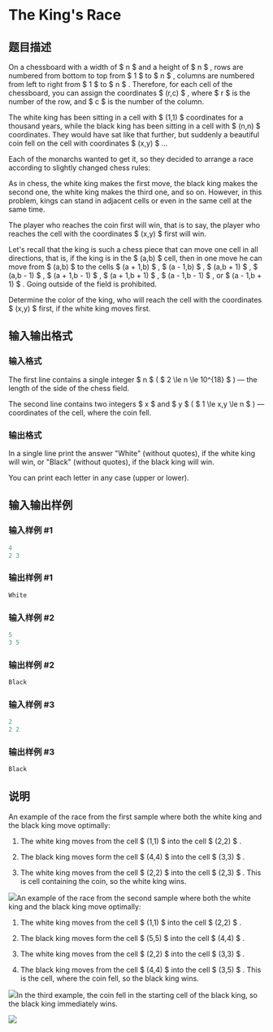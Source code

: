 # The King&#039;s Race

## 题目描述

On a chessboard with a width of $ n $ and a height of $ n $ , rows are numbered from bottom to top from $ 1 $ to $ n $ , columns are numbered from left to right from $ 1 $ to $ n $ . Therefore, for each cell of the chessboard, you can assign the coordinates $ (r,c) $ , where $ r $ is the number of the row, and $ c $ is the number of the column.

The white king has been sitting in a cell with $ (1,1) $ coordinates for a thousand years, while the black king has been sitting in a cell with $ (n,n) $ coordinates. They would have sat like that further, but suddenly a beautiful coin fell on the cell with coordinates $ (x,y) $ ...

Each of the monarchs wanted to get it, so they decided to arrange a race according to slightly changed chess rules:

As in chess, the white king makes the first move, the black king makes the second one, the white king makes the third one, and so on. However, in this problem, kings can stand in adjacent cells or even in the same cell at the same time.

The player who reaches the coin first will win, that is to say, the player who reaches the cell with the coordinates $ (x,y) $ first will win.

Let's recall that the king is such a chess piece that can move one cell in all directions, that is, if the king is in the $ (a,b) $ cell, then in one move he can move from $ (a,b) $ to the cells $ (a + 1,b) $ , $ (a - 1,b) $ , $ (a,b + 1) $ , $ (a,b - 1) $ , $ (a + 1,b - 1) $ , $ (a + 1,b + 1) $ , $ (a - 1,b - 1) $ , or $ (a - 1,b + 1) $ . Going outside of the field is prohibited.

Determine the color of the king, who will reach the cell with the coordinates $ (x,y) $ first, if the white king moves first.

## 输入输出格式

### 输入格式

The first line contains a single integer $ n $ ( $ 2 \le n \le 10^{18} $ ) — the length of the side of the chess field.

The second line contains two integers $ x $ and $ y $ ( $ 1 \le x,y \le n $ ) — coordinates of the cell, where the coin fell.

### 输出格式

In a single line print the answer "White" (without quotes), if the white king will win, or "Black" (without quotes), if the black king will win.

You can print each letter in any case (upper or lower).

## 输入输出样例

### 输入样例 #1

```cpp
4
2 3

```
### 输出样例 #1

```cpp
White
```


### 输入样例 #2

```cpp
5
3 5

```
### 输出样例 #2

```cpp
Black
```


### 输入样例 #3

```cpp
2
2 2

```
### 输出样例 #3

```cpp
Black
```


## 说明

An example of the race from the first sample where both the white king and the black king move optimally:

1. The white king moves from the cell $ (1,1) $ into the cell $ (2,2) $ .

2. The black king moves form the cell $ (4,4) $ into the cell $ (3,3) $ .

3. The white king moves from the cell $ (2,2) $ into the cell $ (2,3) $ . This is cell containing the coin, so the white king wins.

![](https://cdn.luogu.com.cn/upload/vjudge_pic/CF1075A/f254caab5d6689c7762373bad40ea730253add20.png)An example of the race from the second sample where both the white king and the black king move optimally:

1. The white king moves from the cell $ (1,1) $ into the cell $ (2,2) $ .

2. The black king moves form the cell $ (5,5) $ into the cell $ (4,4) $ .

3. The white king moves from the cell $ (2,2) $ into the cell $ (3,3) $ .

4. The black king moves from the cell $ (4,4) $ into the cell $ (3,5) $ . This is the cell, where the coin fell, so the black king wins.

![](https://cdn.luogu.com.cn/upload/vjudge_pic/CF1075A/8da824ef69161fea610dd68f5d79c6e1d4915d1c.png)In the third example, the coin fell in the starting cell of the black king, so the black king immediately wins.

![](https://cdn.luogu.com.cn/upload/vjudge_pic/CF1075A/ef64633e6cdf332ba74f49b9036ceea6af7c9df5.png)


